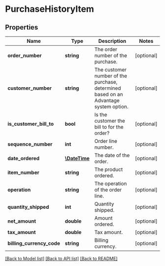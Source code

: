 # PurchaseHistoryItem

## Properties
Name | Type | Description | Notes
------------ | ------------- | ------------- | -------------
**order_number** | **string** | The order number of the purchase. | [optional] 
**customer_number** | **string** | The customer number of the purchase, determined based on an Advantage system option. | [optional] 
**is_customer_bill_to** | **bool** | Is the customer the bill to for the order? | [optional] 
**sequence_number** | **int** | Order line number. | [optional] 
**date_ordered** | [**\DateTime**](\DateTime.md) | The date of the order. | [optional] 
**item_number** | **string** | The product ordered. | [optional] 
**operation** | **string** | The operation of the order line. | [optional] 
**quantity_shipped** | **int** | Quantity shipped. | [optional] 
**net_amount** | **double** | Amount ordered. | [optional] 
**tax_amount** | **double** | Tax amount. | [optional] 
**billing_currency_code** | **string** | Billing currency. | [optional] 

[[Back to Model list]](../README.md#documentation-for-models) [[Back to API list]](../README.md#documentation-for-api-endpoints) [[Back to README]](../README.md)


